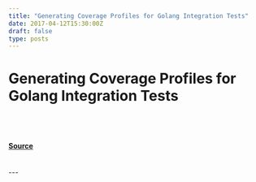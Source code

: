 ```yaml
---
title: "Generating Coverage Profiles for Golang Integration Tests"
date: 2017-04-12T15:30:00Z
draft: false
type: posts
---
```

# Generating Coverage Profiles for Golang Integration Tests

<br/>

<br/>


#### [Source](https://www.cyphar.com/blog/post/20170412-golang-integration-coverage)

<br/>
---
